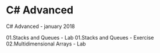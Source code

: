 # C# Advanced
C# Advanced - january 2018

01.Stacks and Queues - Lab
01.Stacks and Queues - Exercise
02.Multidimensional Arrays - Lab